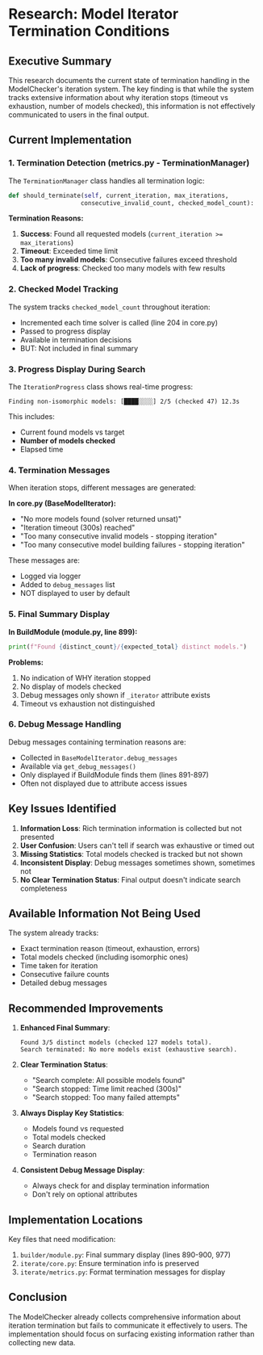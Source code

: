 # Research: Model Iterator Termination Conditions

## Executive Summary

This research documents the current state of termination handling in the ModelChecker's iteration system. The key finding is that while the system tracks extensive information about why iteration stops (timeout vs exhaustion, number of models checked), this information is not effectively communicated to users in the final output.

## Current Implementation

### 1. Termination Detection (metrics.py - TerminationManager)

The `TerminationManager` class handles all termination logic:

```python
def should_terminate(self, current_iteration, max_iterations, 
                    consecutive_invalid_count, checked_model_count):
```

**Termination Reasons:**
1. **Success**: Found all requested models (`current_iteration >= max_iterations`)
2. **Timeout**: Exceeded time limit 
3. **Too many invalid models**: Consecutive failures exceed threshold
4. **Lack of progress**: Checked too many models with few results

### 2. Checked Model Tracking

The system tracks `checked_model_count` throughout iteration:
- Incremented each time solver is called (line 204 in core.py)
- Passed to progress display
- Available in termination decisions
- BUT: Not included in final summary

### 3. Progress Display During Search

The `IterationProgress` class shows real-time progress:
```
Finding non-isomorphic models: [████░░░░] 2/5 (checked 47) 12.3s
```

This includes:
- Current found models vs target
- **Number of models checked**
- Elapsed time

### 4. Termination Messages

When iteration stops, different messages are generated:

**In core.py (BaseModelIterator):**
- "No more models found (solver returned unsat)" 
- "Iteration timeout (300s) reached"
- "Too many consecutive invalid models - stopping iteration"
- "Too many consecutive model building failures - stopping iteration"

These messages are:
- Logged via logger
- Added to `debug_messages` list
- NOT displayed to user by default

### 5. Final Summary Display

**In BuildModule (module.py, line 899):**
```python
print(f"Found {distinct_count}/{expected_total} distinct models.")
```

**Problems:**
1. No indication of WHY iteration stopped
2. No display of models checked
3. Debug messages only shown if `_iterator` attribute exists
4. Timeout vs exhaustion not distinguished

### 6. Debug Message Handling

Debug messages containing termination reasons are:
- Collected in `BaseModelIterator.debug_messages`
- Available via `get_debug_messages()`
- Only displayed if BuildModule finds them (lines 891-897)
- Often not displayed due to attribute access issues

## Key Issues Identified

1. **Information Loss**: Rich termination information is collected but not presented
2. **User Confusion**: Users can't tell if search was exhaustive or timed out
3. **Missing Statistics**: Total models checked is tracked but not shown
4. **Inconsistent Display**: Debug messages sometimes shown, sometimes not
5. **No Clear Termination Status**: Final output doesn't indicate search completeness

## Available Information Not Being Used

The system already tracks:
- Exact termination reason (timeout, exhaustion, errors)
- Total models checked (including isomorphic ones)
- Time taken for iteration
- Consecutive failure counts
- Detailed debug messages

## Recommended Improvements

1. **Enhanced Final Summary**:
   ```
   Found 3/5 distinct models (checked 127 models total).
   Search terminated: No more models exist (exhaustive search).
   ```

2. **Clear Termination Status**:
   - "Search complete: All possible models found"
   - "Search stopped: Time limit reached (300s)"
   - "Search stopped: Too many failed attempts"

3. **Always Display Key Statistics**:
   - Models found vs requested
   - Total models checked
   - Search duration
   - Termination reason

4. **Consistent Debug Message Display**:
   - Always check for and display termination information
   - Don't rely on optional attributes

## Implementation Locations

Key files that need modification:
1. `builder/module.py`: Final summary display (lines 890-900, 977)
2. `iterate/core.py`: Ensure termination info is preserved
3. `iterate/metrics.py`: Format termination messages for display

## Conclusion

The ModelChecker already collects comprehensive information about iteration termination but fails to communicate it effectively to users. The implementation should focus on surfacing existing information rather than collecting new data.